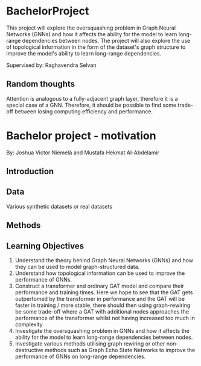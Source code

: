 # BachelorProject
This project will explore the oversquashing problem in Graph Neural Networks (GNNs) and how it affects the ability for the model to learn long-range dependencies between nodes.
The project will also explore the use of topological information in the form of the dataset's graph structure to improve the model's ability to learn long-range dependencies.  

Supervised by: Raghavendra Selvan  

## Random thoughts
Attention is analogous to a fully-adjacent graph layer, therefore it is a special case of a GNN.
Therefore, it should be possible to find some trade-off between losing computing efficiency and performance.


<!--
This might need to be moved to its own file or compiled to LaTeX
-->
# Bachelor project - motivation
By: Joshua Victor Niemelä and Mustafa Hekmat Al-Abdelamir
## Introduction

## Data
Various synthetic datasets or real datasets

## Methods

## Learning Objectives
1. Understand the theory behind Graph Neural Networks (GNNs) and how they can be used to model graph-structured data.
2. Understand how topological information can be used to improve the performance of GNNs.
3. Construct a transformer and ordinary GAT model and compare their performance and training times. Here we hope to see that the GAT gets outperfomed by the transformer in performance and the GAT will be faster in training / more stable, there should then using graph-rewiring be some trade-off where a GAT with additional nodes approaches the performance of the transformer whilst not having increased too much in complexity
5. Investigate the oversquashing problem in GNNs and how it affects the ability for the model to learn long-range dependencies between nodes.
6. Investigate various methods utilising graph rewiring or other non-destructive methods such as Graph Echo State Networks to improve the performance of GNNs on long-range dependencies.
